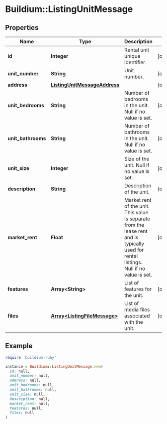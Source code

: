 # Buildium::ListingUnitMessage

## Properties

| Name | Type | Description | Notes |
| ---- | ---- | ----------- | ----- |
| **id** | **Integer** | Rental unit unique identifier. | [optional] |
| **unit_number** | **String** | Unit number. | [optional] |
| **address** | [**ListingUnitMessageAddress**](ListingUnitMessageAddress.md) |  | [optional] |
| **unit_bedrooms** | **String** | Number of bedrooms in the unit. Null if no value is set. | [optional] |
| **unit_bathrooms** | **String** | Number of bathrooms in the unit. Null if no value is set. | [optional] |
| **unit_size** | **Integer** | Size of the unit. Null if no value is set. | [optional] |
| **description** | **String** | Description of the unit. | [optional] |
| **market_rent** | **Float** | Market rent of the unit. This value is separate from the lease rent and is typically used for rental listings. Null if no value is set. | [optional] |
| **features** | **Array&lt;String&gt;** | List of features for the unit. | [optional] |
| **files** | [**Array&lt;ListingFileMessage&gt;**](ListingFileMessage.md) | List of media files associated with the unit. | [optional] |

## Example

```ruby
require 'buildium-ruby'

instance = Buildium::ListingUnitMessage.new(
  id: null,
  unit_number: null,
  address: null,
  unit_bedrooms: null,
  unit_bathrooms: null,
  unit_size: null,
  description: null,
  market_rent: null,
  features: null,
  files: null
)
```

